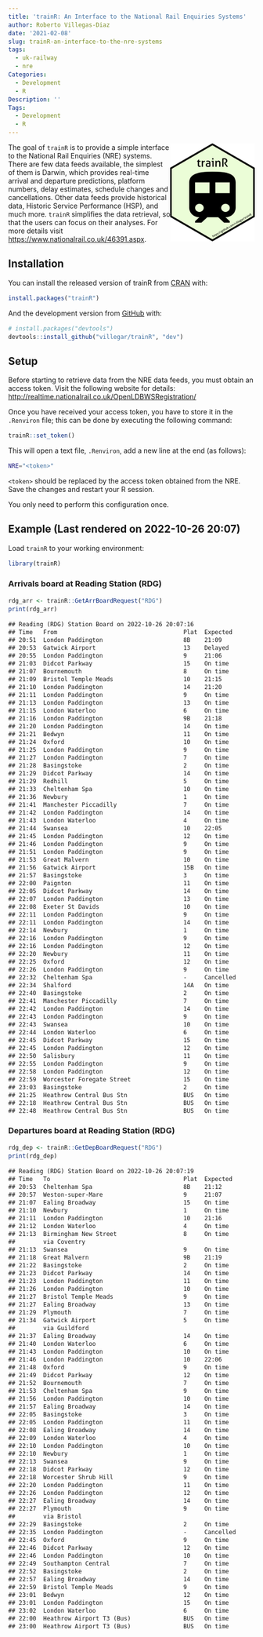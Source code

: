 ```yaml
---
title: 'trainR: An Interface to the National Rail Enquiries Systems'
author: Roberto Villegas-Diaz
date: '2021-02-08'
slug: trainR-an-interface-to-the-nre-systems
tags:
  - uk-railway
  - nre
Categories:
  - Development
  - R
Description: ''
Tags:
  - Development
  - R
---
```


<img src="https://raw.githubusercontent.com/villegar/trainR/main/inst/images/logo.png" alt="logo" align="right" height=200px/>

The goal of `trainR` is to provide a simple interface to the 
National Rail Enquiries (NRE) systems. There are few data feeds 
available, the simplest of them is Darwin, which provides real-time 
arrival and departure predictions, platform numbers, delay estimates, 
schedule changes and cancellations. Other data feeds provide historical 
data, Historic Service Performance (HSP), and much more. `trainR` 
simplifies the data retrieval, so that the users can focus on their 
analyses. For more details visit 
https://www.nationalrail.co.uk/46391.aspx.

## Installation

You can install the released version of trainR from [CRAN](https://CRAN.R-project.org) with:

``` r
install.packages("trainR")
```

And the development version from [GitHub](https://github.com/) with:

``` r
# install.packages("devtools")
devtools::install_github("villegar/trainR", "dev")
```

## Setup
Before starting to retrieve data from the NRE data feeds, you must obtain an access token. 
Visit the following website for details: http://realtime.nationalrail.co.uk/OpenLDBWSRegistration/

Once you have received your access token, you have to store it in the `.Renviron` file; this can be 
done by executing the following command:


```r
trainR::set_token()
```

This will open a text file, `.Renviron`, add a new line at the end (as follows):

```bash
NRE="<token>"
```

`<token>` should be replaced by the access token obtained from the NRE. Save the changes and restart 
your R session.

You only need to perform this configuration once.

## Example (Last rendered on 2022-10-26 20:07)

Load `trainR` to your working environment:

```r
library(trainR)
```

### Arrivals board at Reading Station (RDG)


```r
rdg_arr <- trainR::GetArrBoardRequest("RDG")
print(rdg_arr)
```

```
## Reading (RDG) Station Board on 2022-10-26 20:07:16
## Time   From                                    Plat  Expected
## 20:51  London Paddington                       8B    21:09
## 20:53  Gatwick Airport                         13    Delayed
## 20:55  London Paddington                       9     21:06
## 21:03  Didcot Parkway                          15    On time
## 21:07  Bournemouth                             8     On time
## 21:09  Bristol Temple Meads                    10    21:15
## 21:10  London Paddington                       14    21:20
## 21:11  London Paddington                       9     On time
## 21:13  London Paddington                       13    On time
## 21:15  London Waterloo                         6     On time
## 21:16  London Paddington                       9B    21:18
## 21:20  London Paddington                       14    On time
## 21:21  Bedwyn                                  11    On time
## 21:24  Oxford                                  10    On time
## 21:25  London Paddington                       9     On time
## 21:27  London Paddington                       7     On time
## 21:28  Basingstoke                             2     On time
## 21:29  Didcot Parkway                          14    On time
## 21:29  Redhill                                 5     On time
## 21:33  Cheltenham Spa                          10    On time
## 21:36  Newbury                                 1     On time
## 21:41  Manchester Piccadilly                   7     On time
## 21:42  London Paddington                       14    On time
## 21:43  London Waterloo                         4     On time
## 21:44  Swansea                                 10    22:05
## 21:45  London Paddington                       12    On time
## 21:46  London Paddington                       9     On time
## 21:51  London Paddington                       9     On time
## 21:53  Great Malvern                           10    On time
## 21:56  Gatwick Airport                         15B   On time
## 21:57  Basingstoke                             3     On time
## 22:00  Paignton                                11    On time
## 22:05  Didcot Parkway                          14    On time
## 22:07  London Paddington                       13    On time
## 22:08  Exeter St Davids                        10    On time
## 22:11  London Paddington                       9     On time
## 22:11  London Paddington                       14    On time
## 22:14  Newbury                                 1     On time
## 22:16  London Paddington                       9     On time
## 22:16  London Paddington                       12    On time
## 22:20  Newbury                                 11    On time
## 22:25  Oxford                                  12    On time
## 22:26  London Paddington                       9     On time
## 22:32  Cheltenham Spa                          -     Cancelled
## 22:34  Shalford                                14A   On time
## 22:40  Basingstoke                             2     On time
## 22:41  Manchester Piccadilly                   7     On time
## 22:42  London Paddington                       14    On time
## 22:43  London Paddington                       9     On time
## 22:43  Swansea                                 10    On time
## 22:44  London Waterloo                         6     On time
## 22:45  Didcot Parkway                          15    On time
## 22:45  London Paddington                       12    On time
## 22:50  Salisbury                               11    On time
## 22:55  London Paddington                       9     On time
## 22:58  London Paddington                       12    On time
## 22:59  Worcester Foregate Street               15    On time
## 23:03  Basingstoke                             2     On time
## 21:25  Heathrow Central Bus Stn                BUS   On time
## 22:18  Heathrow Central Bus Stn                BUS   On time
## 22:48  Heathrow Central Bus Stn                BUS   On time
```

### Departures board at Reading Station (RDG)


```r
rdg_dep <- trainR::GetDepBoardRequest("RDG")
print(rdg_dep)
```

```
## Reading (RDG) Station Board on 2022-10-26 20:07:19
## Time   To                                      Plat  Expected
## 20:53  Cheltenham Spa                          8B    21:12
## 20:57  Weston-super-Mare                       9     21:07
## 21:07  Ealing Broadway                         15    On time
## 21:10  Newbury                                 1     On time
## 21:11  London Paddington                       10    21:16
## 21:12  London Waterloo                         4     On time
## 21:13  Birmingham New Street                   8     On time
##        via Coventry                            
## 21:13  Swansea                                 9     On time
## 21:18  Great Malvern                           9B    21:19
## 21:22  Basingstoke                             2     On time
## 21:23  Didcot Parkway                          14    On time
## 21:23  London Paddington                       11    On time
## 21:26  London Paddington                       10    On time
## 21:27  Bristol Temple Meads                    9     On time
## 21:27  Ealing Broadway                         13    On time
## 21:29  Plymouth                                7     On time
## 21:34  Gatwick Airport                         5     On time
##        via Guildford                           
## 21:37  Ealing Broadway                         14    On time
## 21:40  London Waterloo                         6     On time
## 21:43  London Paddington                       10    On time
## 21:46  London Paddington                       10    22:06
## 21:48  Oxford                                  9     On time
## 21:49  Didcot Parkway                          12    On time
## 21:52  Bournemouth                             7     On time
## 21:53  Cheltenham Spa                          9     On time
## 21:56  London Paddington                       10    On time
## 21:57  Ealing Broadway                         14    On time
## 22:05  Basingstoke                             3     On time
## 22:05  London Paddington                       11    On time
## 22:08  Ealing Broadway                         14    On time
## 22:09  London Waterloo                         4     On time
## 22:10  London Paddington                       10    On time
## 22:10  Newbury                                 1     On time
## 22:13  Swansea                                 9     On time
## 22:18  Didcot Parkway                          12    On time
## 22:18  Worcester Shrub Hill                    9     On time
## 22:20  London Paddington                       11    On time
## 22:26  London Paddington                       12    On time
## 22:27  Ealing Broadway                         14    On time
## 22:27  Plymouth                                9     On time
##        via Bristol                             
## 22:29  Basingstoke                             2     On time
## 22:35  London Paddington                       -     Cancelled
## 22:45  Oxford                                  9     On time
## 22:46  Didcot Parkway                          12    On time
## 22:46  London Paddington                       10    On time
## 22:49  Southampton Central                     7     On time
## 22:52  Basingstoke                             2     On time
## 22:57  Ealing Broadway                         14    On time
## 22:59  Bristol Temple Meads                    9     On time
## 23:01  Bedwyn                                  12    On time
## 23:01  London Paddington                       15    On time
## 23:02  London Waterloo                         6     On time
## 22:00  Heathrow Airport T3 (Bus)               BUS   On time
## 23:00  Heathrow Airport T3 (Bus)               BUS   On time
```
